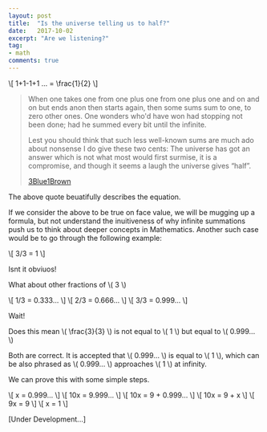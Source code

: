 ```yaml
---
layout: post
title:  "Is the universe telling us to half?"
date:   2017-10-02
excerpt: "Are we listening?"
tag:
- math
comments: true
---
```


\\[ 1+1-1+1 ... = \frac{1}{2} \\]


> When one takes one from one 
> plus one from one plus one
> and on and on but ends 
> anon then starts again,
> then some sums sum to one,
> to zero other ones.
> One wonders who'd have won
> had stopping not been done;
> had he summed every bit
> until the infinite.
> 
> Lest you should think that such
> less well-known sums are much
> ado about nonsense
> I do give these two cents:
> The universe has got
> an answer which is not
> what most would first surmise,
> it is a compromise,
> and though it seems a laugh
> the universe gives “half”.
> 
> [3Blue1Brown](http://3blue1brown.com)

The above quote beuatifully describes the equation. 

If we consider the above to be true on face value, we will be mugging up a formula, but not understand the inuitiveness of why infinite summations push us to think about deeper concepts in Mathematics. Another such case would be to go through the following example:

\\[ 3/3 = 1 \\]

Isnt it obviuos!

What about other fractions of \\( 3 \\)

\\[ 1/3 = 0.333... \\]
\\[ 2/3 = 0.666... \\]
\\[ 3/3 = 0.999... \\]

Wait! 

Does this mean \\( \frac{3}{3} \\) is not equal to \\( 1 \\) but equal to \\( 0.999... \\)

Both are correct. It is accepted that \\( 0.999... \\) is equal to \\( 1 \\), which can be also phrased as \\( 0.999... \\) approaches \\( 1 \\) at infinity.

We can prove this with some simple steps.


\\[ x = 0.999... \\]
\\[ 10x = 9.999... \\]
\\[ 10x = 9 + 0.999... \\]
\\[ 10x = 9 + x \\]
\\[ 9x = 9 \\]
\\[ x = 1 \\]


[Under Development...]